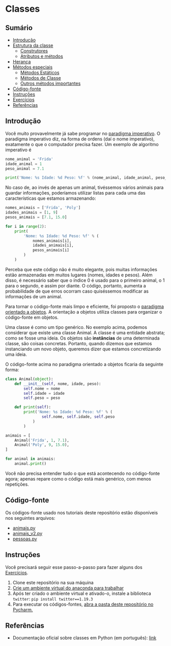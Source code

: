 # Classes

## Sumário

* [Introdução](#introdução)
* [Estrutura da classe](capítulos/estrutura.md)
    * [Construtores](capítulos/estrutura.md#construtores)
    * [Atributos e métodos](capítulos/estrutura.md#atributos-e-métodos)
* [Herança](capítulos/herança.md)
* [Métodos especiais](capítulos/métodos_especiais.md)
  * [Métodos Estáticos](capítulos/métodos_especiais.md#métodos-estáticos)
  * [Métodos de Classe](capítulos/métodos_especiais.md#métodos-de-classe)
  * [Outros métodos importantes](capítulos/métodos_especiais.md#outros-métodos-importantes)
* [Código-fonte](#código-fonte)
* [Instruções](#instruções)
* [Exercícios](capítulos/exercícios/README.md)
* [Referências](#referências)

## Introdução

Você muito provavelmente já sabe programar no [paradigma 
imperativo](https://pt.wikipedia.org/wiki/Programa%C3%A7%C3%A3o_imperativa). 
O paradigma imperativo diz, na forma de ordens (daí o nome 
imperativo), exatamente o que o computador precisa fazer. Um
exemplo de algoritmo imperativo é

```python
nome_animal = 'Frida'
idade_animal = 1
peso_animal = 7.1

print('Nome: %s Idade: %d Peso: %f' % (nome_animal, idade_animal, peso_animal))
```

No caso de, ao invés de apenas um animal, tivéssemos vários 
animais para guardar informações, poderíamos utilizar listas 
para cada uma das características que estamos armazenando:

```python
nomes_animais = ['Frida', 'Poly']
idades_animais = [1, 9]
pesos_animais = [7.1, 15.0]

for i in range(2):
    print(
        'Nome: %s Idade: %d Peso: %f' % (
            nomes_animais[i], 
            idades_animais[i], 
            pesos_animais[i]
        )
    )
```

Perceba que este código não é muito elegante, pois muitas 
informações estão armazenadas em muitos lugares (nomes, idades
e pesos). Além disso, é necessário saber que o índice 0 é usado
para o primeiro animal, o 1 para o segundo, e assim por diante.
O código, portanto, aumenta a probabilidade de que erros ocorram
caso quiséssemos modificar as informações de um animal.

Para tornar o código-fonte mais limpo e eficiente, foi proposto
o [paradigma orientado a objetos](https://pt.wikipedia.org/wiki/Programa%C3%A7%C3%A3o_orientada_a_objetos).
A orientação a objetos utiliza classes para organizar o 
código-fonte em objetos.

Uma classe é como um tipo genérico. No exemplo acima, podemos 
considerar que existe uma classe Animal. A classe é uma 
entidade abstrata; como se fosse uma ideia. Os objetos são 
**instâncias** de uma determinada classe, são coisas concretas.
Portanto, quando dizemos que estamos instanciando um novo 
objeto, queremos dizer que estamos concretizando uma ideia.

O código-fonte acima no paradigma orientado a objetos ficaria
da seguinte forma:

```python
class Animal(object):
    def __init__(self, nome, idade, peso):
        self.nome = nome
        self.idade = idade
        self.peso = peso

    def print(self):
        print('Nome: %s Idade: %d Peso: %f' % (
                self.nome, self.idade, self.peso
            )
        )

animais = [
    Animal('Frida', 1, 7.1),
    Animal('Poly', 9, 15.0),
]

for animal in animais:
    animal.print()
```

Você não precisa entender tudo o que está acontecendo no 
código-fonte agora; apenas repare como o código está mais 
genérico, com menos repetições.


## Código-fonte

Os códigos-fonte usado nos tutoriais deste repositório estão disponíveis nos seguintes arquivos:

* [animais.py](src/animais.py)
* [animais_v2.py](src/animais_v2.py)
* [pessoas.py](src/pessoas.py)

## Instruções

Você precisará seguir esse passo-a-passo para fazer alguns dos [Exercícios](capítulos/exercícios/README.md). 

1. Clone este repositório na sua máquina
2. [Crie um ambiente virtual do anaconda para trabalhar](
   https://github.com/CTISM-Prof-Henry/pythonEssentials/blob/main/chapters/venvs.md#criando-pela-linha-de-comando)
3. Após ter criado o ambiente virtual e ativado-o, instale
   a biblioteca `twitter`: `pip install twitter==1.19.3`
4. Para executar os códigos-fontes, [abra a pasta deste repositório no Pycharm.](
   https://github.com/CTISM-Prof-Henry/pythonEssentials/blob/main/chapters/venvs.md#usando-pelo-pycharm)


## Referências

* Documentação oficial sobre classes em Python (em português): [link](https://docs.python.org/pt-br/3/tutorial/classes.html)
